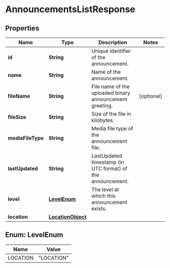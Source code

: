 <!--  Copyright 2025 Cisco Systems Inc.

Permission is hereby granted, free of charge, to any person obtaining a copy
of this software and associated documentation files (the "Software"), to deal
in the Software without restriction, including without limitation the rights
to use, copy, modify, merge, publish, distribute, sublicense, and/or sell
copies of the Software, and to permit persons to whom the Software is
furnished to do so, subject to the following conditions:

The above copyright notice and this permission notice shall be included in
all copies or substantial portions of the Software.

THE SOFTWARE IS PROVIDED "AS IS", WITHOUT WARRANTY OF ANY KIND, EXPRESS OR
IMPLIED, INCLUDING BUT NOT LIMITED TO THE WARRANTIES OF MERCHANTABILITY,
FITNESS FOR A PARTICULAR PURPOSE AND NONINFRINGEMENT. IN NO EVENT SHALL THE
AUTHORS OR COPYRIGHT HOLDERS BE LIABLE FOR ANY CLAIM, DAMAGES OR OTHER
LIABILITY, WHETHER IN AN ACTION OF CONTRACT, TORT OR OTHERWISE, ARISING FROM,
OUT OF OR IN CONNECTION WITH THE SOFTWARE OR THE USE OR OTHER DEALINGS IN
THE SOFTWARE.-->


# AnnouncementsListResponse


## Properties

| Name | Type | Description | Notes |
|------------ | ------------- | ------------- | -------------|
|**id** | **String** | Unique identifier of the announcement. |  |
|**name** | **String** | Name of the announcement. |  |
|**fileName** | **String** | File name of the uploaded binary announcement greeting. |  [optional] |
|**fileSize** | **String** | Size of the file in kilobytes. |  |
|**mediaFileType** | **String** | Media file type of the announcement file. |  |
|**lastUpdated** | **String** | LastUpdated timestamp (in UTC format) of the announcement. |  |
|**level** | [**LevelEnum**](#LevelEnum) | The level at which this announcement exists. |  |
|**location** | [**LocationObject**](LocationObject.md) |  |  |



## Enum: LevelEnum

| Name | Value |
|---- | -----|
| LOCATION | &quot;LOCATION&quot; |



